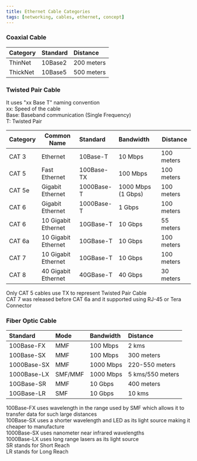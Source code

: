 ```yaml
---
title: Ethernet Cable Categories
tags: [networking, cables, ethernet, concept]
---
```


### Coaxial Cable

| Category | Standard | Distance   |
|:-------- |:-------- |:---------- |
| ThinNet  | 10Base2  | 200 meters |
| ThickNet | 10Base5  | 500 meters |

### Twisted Pair Cable

It uses "xx Base T" naming convention  
xx: Speed of the cable  
Base: Baseband communication (Single Frequency)  
T: Twisted Pair

| Category | Common Name         | Standard   | Bandwidth          | Distance   |
|:-------- | ------------------- |:---------- |:------------------ | ---------- |
| CAT 3    | Ethernet            | 10Base-T   | 10 Mbps            | 100 meters |
| CAT 5    | Fast Ethernet       | 100Base-TX | 100 Mbps           | 100 meters |
| CAT 5e   | Gigabit Ethernet    | 1000Base-T | 1000 Mbps (1 Gbps) | 100 meters |
| CAT 6    | Gigabit Ethernet    | 1000Base-T | 1 Gbps             | 100 meters |
| CAT 6    | 10 Gigabit Ethernet | 10GBase-T  | 10 Gbps            | 55 meters  |
| CAT 6a   | 10 Gigabit Ethernet | 10GBase-T  | 10 Gbps            | 100 meters |
| CAT 7    | 10 Gigabit Ethernet | 10GBase-T  | 10 Gbps            | 100 meters |
| CAT 8    | 40 Gigabit Ethernet | 40GBase-T  | 40 Gbps            | 30 meters  |

Only CAT 5 cables use TX to represent Twisted Pair Cable  
CAT 7 was released before CAT 6a and it supported using RJ-45 or Tera Connector

### Fiber Optic Cable

| Standard    | Mode    | Bandwidth | Distance         |
|:----------- |:------- |:--------- |:---------------- |
| 100Base-FX  | MMF     | 100 Mbps  | 2 kms            |
| 100Base-SX  | MMF     | 100 Mbps  | 300 meters       |
| 1000Base-SX | MMF     | 1000 Mbps | 220-550 meters   |
| 1000Base-LX | SMF/MMF | 1000 Mbps | 5 kms/550 meters |
| 10GBase-SR  | MMF     | 10 Gbps   | 400 meters       |
| 10GBase-LR  | SMF     | 10 Gbps   | 10 kms           | 

100Base-FX uses wavelength in the range used by SMF which allows it to transfer data for such large distances  
100Base-SX uses a shorter wavelength and LED as its light source making it cheaper to manufacture  
1000Base-SX uses nanometer near infrared wavelengths  
1000Base-LX uses long range lasers as its light source  
SR stands for Short Reach  
LR stands for Long Reach  
